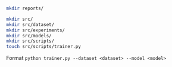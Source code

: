 
```bash

mkdir reports/

mkdir src/
mkdir src/dataset/
mkdir src/experiments/
mkdir src/models/
mkdir src/scripts/
touch src/scripts/trainer.py

```

Format `python trainer.py --dataset <dataset> --model <model>`
